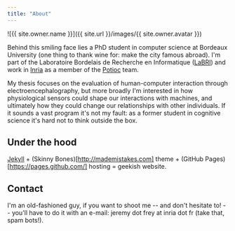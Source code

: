 ```yaml
---
title: "About"
---
```


![{{ site.owner.name }}]({{ site.url }}/images/{{ site.owner.avatar }})

Behind this smiling face lies a PhD student in computer science at Bordeaux University (one thing to thank wine for: make the city famous abroad). I'm part of the Laboratoire Bordelais de Recherche en Informatique ([LaBRI](http://www.labri.fr)) and work in [Inria](http://www.inria.fr/en/) as a member of the [Potioc](https://team.inria.fr/potioc/) team.

My thesis focuses on the evaluation of human-computer interaction through electroencephalography, but more broadly I'm interested in how physiological sensors could shape our interactions with machines, and ultimately how they could change our relationships with other individuals. If it sounds a vast program it's not my fault: as a former student in cognitive science it's hard not to think outside the box.

## Under the hood

[Jekyll](http://jekyllrb.com) + (Skinny Bones)[http://mademistakes.com] theme + (GitHub Pages)[https://pages.github.com/] hosting = geekish website.

## Contact

I'm an old-fashioned guy, if you want to shoot me -- and don't hesitate to! -- you'll have to do it with an e-mail: jeremy dot frey at inria dot fr (take that, spam bots!). 
